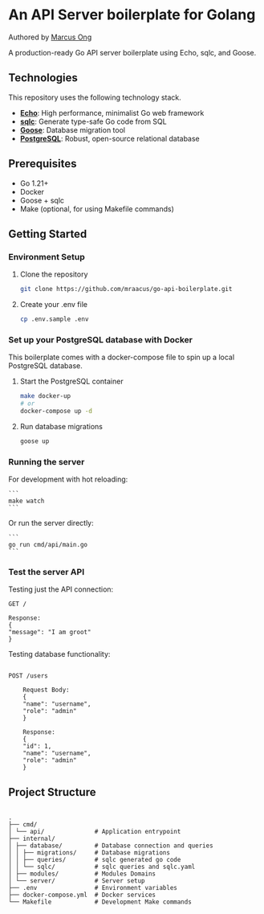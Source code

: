 # An API Server boilerplate for Golang

Authored by [Marcus Ong](https://github.com/mraacus)

A production-ready Go API server boilerplate using Echo, sqlc, and Goose.

## Technologies

This repository uses the following technology stack.

- **[Echo](https://echo.labstack.com/)**: High performance, minimalist Go web framework
- **[sqlc](https://docs.sqlc.dev/)**: Generate type-safe Go code from SQL
- **[Goose](https://github.com/pressly/goose)**: Database migration tool
- **[PostgreSQL](https://www.postgresql.org/)**: Robust, open-source relational database

## Prerequisites

- Go 1.21+
- Docker
- Goose + sqlc
- Make (optional, for using Makefile commands)

## Getting Started

### Environment Setup

1. Clone the repository

   ```bash
   git clone https://github.com/mraacus/go-api-boilerplate.git
   ```

2. Create your .env file
   ```bash
   cp .env.sample .env
   ```

### Set up your PostgreSQL database with Docker

This boilerplate comes with a docker-compose file to spin up a local PostgreSQL database.

1. Start the PostgreSQL container

   ```bash
   make docker-up
   # or
   docker-compose up -d
   ```

2. Run database migrations
   ```bash
   goose up
   ```

### Running the server

For development with hot reloading:

    ```
    make watch
    ```

Or run the server directly:

    ```
    go run cmd/api/main.go
    ```

### Test the server API

Testing just the API connection:

```
GET /

Response:
{
"message": "I am groot"
}
```

Testing database functionality:

```

POST /users

    Request Body:
    {
    "name": "username",
    "role": "admin"
    }

    Response:
    {
    "id": 1,
    "name": "username",
    "role": "admin"
    }

```

## Project Structure

```

.
├── cmd/
│ └── api/              # Application entrypoint
├── internal/
│ ├── database/         # Database connection and queries
│ │ ├── migrations/     # Database migrations
│ │ ├── queries/        # sqlc generated go code
│ │ └── sqlc/           # sqlc queries and sqlc.yaml
│ ├── modules/          # Modules Domains
│ └── server/           # Server setup
├── .env                # Environment variables
├── docker-compose.yml  # Docker services
└── Makefile            # Development Make commands

```
